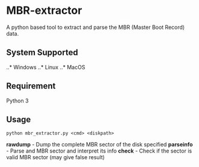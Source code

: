 # MBR-extractor
A python based tool to extract and parse the MBR (Master Boot Record) data.
## System Supported
..* Windows
..* Linux
..* MacOS
## Requirement
Python 3
## Usage
`python mbr_extractor.py <cmd> <diskpath>`

**rawdump** - Dump the complete MBR sector of the disk specified
**parseinfo** - Parse and MBR sector and interpret its info
**check** - Check if the sector is valid MBR sector (may give false result)
